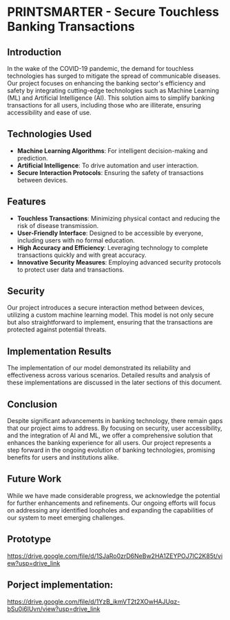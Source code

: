 # PRINTSMARTER - Secure Touchless Banking Transactions

## Introduction
In the wake of the COVID-19 pandemic, the demand for touchless technologies has surged to mitigate the spread of communicable diseases. Our project focuses on enhancing the banking sector's efficiency and safety by integrating cutting-edge technologies such as Machine Learning (ML) and Artificial Intelligence (AI). This solution aims to simplify banking transactions for all users, including those who are illiterate, ensuring accessibility and ease of use.

## Technologies Used
- **Machine Learning Algorithms**: For intelligent decision-making and prediction.
- **Artificial Intelligence**: To drive automation and user interaction.
- **Secure Interaction Protocols**: Ensuring the safety of transactions between devices.

## Features
- **Touchless Transactions**: Minimizing physical contact and reducing the risk of disease transmission.
- **User-Friendly Interface**: Designed to be accessible by everyone, including users with no formal education.
- **High Accuracy and Efficiency**: Leveraging technology to complete transactions quickly and with great accuracy.
- **Innovative Security Measures**: Employing advanced security protocols to protect user data and transactions.

## Security
Our project introduces a secure interaction method between devices, utilizing a custom machine learning model. This model is not only secure but also straightforward to implement, ensuring that the transactions are protected against potential threats.

## Implementation Results
The implementation of our model demonstrated its reliability and effectiveness across various scenarios. Detailed results and analysis of these implementations are discussed in the later sections of this document.

## Conclusion
Despite significant advancements in banking technology, there remain gaps that our project aims to address. By focusing on security, user accessibility, and the integration of AI and ML, we offer a comprehensive solution that enhances the banking experience for all users. Our project represents a step forward in the ongoing evolution of banking technologies, promising benefits for users and institutions alike.

## Future Work
While we have made considerable progress, we acknowledge the potential for further enhancements and refinements. Our ongoing efforts will focus on addressing any identified loopholes and expanding the capabilities of our system to meet emerging challenges.

## Prototype
https://drive.google.com/file/d/1SJaRo0zrD6NeBw2HA1ZEYPOJ7lC2K85t/view?usp=drive_link

## Porject implementation:
https://drive.google.com/file/d/1YzB_ikmVT2t2XOwHAJUqz-bSu0i6lUvn/view?usp=drive_link
